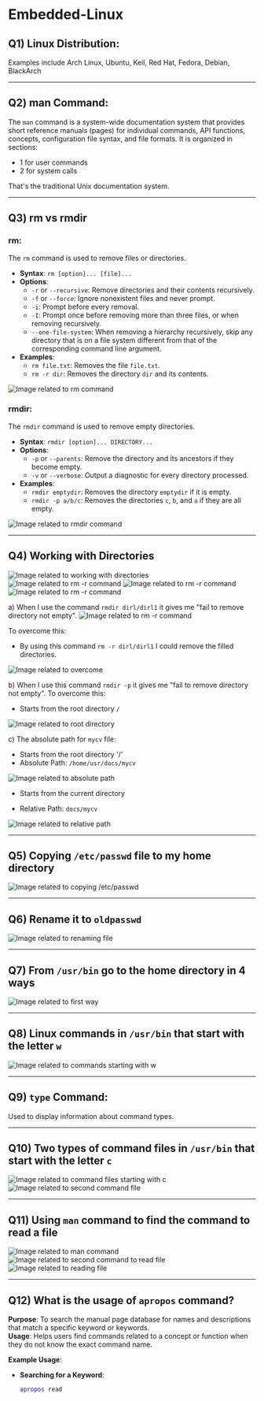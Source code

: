 # Embedded-Linux

## Q1) Linux Distribution:
Examples include Arch Linux, Ubuntu, Keil, Red Hat, Fedora, Debian, BlackArch

---

## Q2) man Command:
The `man` command is a system-wide documentation system that provides short reference manuals (pages) for individual commands, API functions, concepts, configuration file syntax, and file formats. It is organized in sections:
- 1 for user commands
- 2 for system calls

That's the traditional Unix documentation system.

---

## Q3) rm vs rmdir

### rm:
The `rm` command is used to remove files or directories.
- **Syntax**: `rm [option]... [file]...`
- **Options**:
  - `-r` or `--recursive`: Remove directories and their contents recursively.
  - `-f` or `--force`: Ignore nonexistent files and never prompt.
  - `-i`: Prompt before every removal.
  - `-I`: Prompt once before removing more than three files, or when removing recursively.
  - `--one-file-system`: When removing a hierarchy recursively, skip any directory that is on a file system different from that of the corresponding command line argument.
- **Examples**:
  - `rm file.txt`: Removes the file `file.txt`.
  - `rm -r dir`: Removes the directory `dir` and its contents.

![Image related to rm command](s2.png)

### rmdir:
The `rmdir` command is used to remove empty directories.
- **Syntax**: `rmdir [option]... DIRECTORY...`
- **Options**:
  - `-p` or `--parents`: Remove the directory and its ancestors if they become empty.
  - `-v` or `--verbose`: Output a diagnostic for every directory processed.
- **Examples**:
  - `rmdir emptydir`: Removes the directory `emptydir` if it is empty.
  - `rmdir -p a/b/c`: Removes the directories `c`, `b`, and `a` if they are all empty.

![Image related to rmdir command](s1.png)

---

## Q4) Working with Directories

![Image related to working with directories](s3.png)
![Image related to rm -r command](s4.png)
![Image related to rm -r command](s5.png)
![Image related to rm -r command](s6.png)


a) When I use the command `rmdir dirl/dirl1` it gives me "fail to remove directory not empty". 
	![Image related to rm -r command](s7.png)

To overcome this:
   - By using this command `rm -r dirl/dirl1` I could remove the filled directories.

![Image related to overcome](s8.png)

b) When I use this command `rmdir -p` it gives me "fail to remove directory not empty". To overcome this:
   - Starts from the root directory `/`

![Image related to root directory](s9.png)

c) The absolute path for `mycv` file:
   -  Starts from the root directory '/'
   - Absolute Path: `/home/usr/docs/mycv`

![Image related to absolute path](s23.png)

   - Starts from the current directory

   - Relative Path: `docs/mycv`

![Image related to relative path](s24.png)

---

## Q5) Copying `/etc/passwd` file to my home directory

![Image related to copying /etc/passwd](s10.png)

---

## Q6) Rename it to `oldpasswd`

![Image related to renaming file](s11.png)

---

## Q7) From `/usr/bin` go to the home directory in 4 ways

![Image related to first way](s14.png)

---

## Q8) Linux commands in `/usr/bin` that start with the letter `w`

![Image related to commands starting with w](s15.png)

---

## Q9) `type` Command:
Used to display information about command types.

---

## Q10) Two types of command files in `/usr/bin` that start with the letter `c`

![Image related to command files starting with c](s16.png)
![Image related to second command file](s18.png)

---

## Q11) Using `man` command to find the command to read a file

![Image related to man command](s22.png)
![Image related to second command to read file](s20.png)
![Image related to reading file](s19.png)

---

## Q12) What is the usage of `apropos` command?

**Purpose**: To search the manual page database for names and descriptions that match a specific keyword or keywords.  
**Usage**: Helps users find commands related to a concept or function when they do not know the exact command name.

**Example Usage**:
- **Searching for a Keyword**:
  ```bash
  apropos read
 